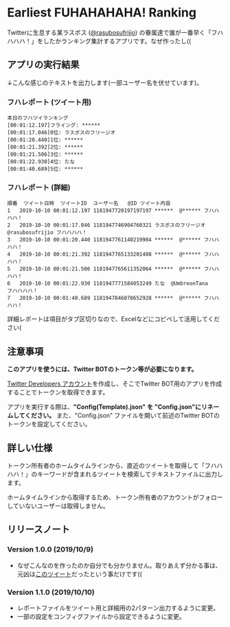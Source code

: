 # Earliest FUHAHAHAHA! Ranking

Twitterに生息する某ラスボス ([@rasubosufrijio](https://twitter.com/rasubosufrijio)) の眷属達で誰が一番早く「フハハハハ！」をしたかランキング集計するアプリです。なぜ作ったし((

## アプリの実行結果

↓こんな感じのテキストを出力します(一部ユーザー名を伏せています)。

### フハレポート (ツイート用)

```
本日のフハツイランキング
[00:01:12.197]フライング: ******
[00:01:17.046]0位: ラスボスのフリージオ
[00:01:20.440]1位: ******
[00:01:21.392]2位: ******
[00:01:21.506]3位: ******
[00:01:22.930]4位: たな
[00:01:40.689]5位: ******
```

### フハレポート (詳細)

```
順番	ツイート日時	ツイートID	ユーザー名	@ID	ツイート内容
1	2019-10-10 00:01:12.197	1181947720197197197	******	@****** フハハハハ！
2	2019-10-10 00:01:17.046	1181947746904760321	ラスボスのフリージオ	@rasubosufrijio	フハハハハ！
3	2019-10-10 00:01:20.440	1181947761140219904	******	@******	フハハハハ！
4	2019-10-10 00:01:21.392	1181947765133201408	******	@******	フハハハハ！
5	2019-10-10 00:01:21.506	1181947765611352064	******	@******	フハハハハ！
6	2019-10-10 00:01:22.930	1181947771584053249	たな	@UmbreonTana	フハハハハ！
7	2019-10-10 00:01:40.689	1181947846070652928	******	@******	フハハハハ！
```

詳細レポートは項目がタブ区切りなので、Excelなどにコピペして活用してください(

## 注意事項

**このアプリを使うには、Twitter BOTのトークン等が必要になります。**

[Twitter Developers アカウント](https://developer.twitter.com/)を作成し、そこでTwitter BOT用のアプリを作成することでトークンを取得できます。

アプリを実行する際は、**"Config(Template).json" を "Config.json"にリネームしてください。** また、"Config.json" ファイルを開いて前述のTwitter BOTのトークンを設定してください。

## 詳しい仕様

トークン所有者のホームタイムラインから、直近のツイートを取得して「フハハハハ！」のキーワードが含まれるツイートを検索してテキストファイルに出力します。

ホームタイムラインから取得するため、トークン所有者のアカウントがフォローしていないユーザーは取得しません。

## リリースノート

### Version 1.0.0 (2019/10/9)

- なぜこんなのを作ったのか自分でも分かりません。取りあえず分かる事は、元凶は[このツイート](https://twitter.com/UmbreonTana/status/1181586382663192576)だったという事だけです((

### Version 1.1.0 (2019/10/10)

- レポートファイルをツイート用と詳細用の2パターン出力するように変更。
- 一部の設定をコンフィグファイルから設定できるように変更。